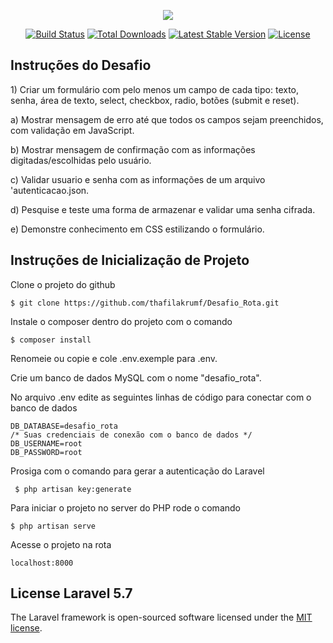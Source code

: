 <p align="center"><img src="https://laravel.com/assets/img/components/logo-laravel.svg"></p>

<p align="center">
<a href="https://travis-ci.org/laravel/framework"><img src="https://travis-ci.org/laravel/framework.svg" alt="Build Status"></a>
<a href="https://packagist.org/packages/laravel/framework"><img src="https://poser.pugx.org/laravel/framework/d/total.svg" alt="Total Downloads"></a>
<a href="https://packagist.org/packages/laravel/framework"><img src="https://poser.pugx.org/laravel/framework/v/stable.svg" alt="Latest Stable Version"></a>
<a href="https://packagist.org/packages/laravel/framework"><img src="https://poser.pugx.org/laravel/framework/license.svg" alt="License"></a>
</p>

## Instruções do Desafio

<p> 1) Criar um formulário com pelo menos um campo de cada tipo: texto, senha, área de texto, select, checkbox, radio, botões (submit e reset).</p>
<p> a) Mostrar mensagem de erro até que todos os campos sejam preenchidos, com validação em JavaScript. </p>
<p> b) Mostrar mensagem de confirmação com as informações digitadas/escolhidas pelo usuário. </p>
<p> c) Validar usuario e senha com as informações de um arquivo 'autenticacao.json. </p>
<p> d) Pesquise e teste uma forma de armazenar e validar uma senha cifrada. </p>
<p> e) Demonstre conhecimento em CSS estilizando o formulário. </p>

## Instruções de Inicialização de Projeto


Clone o projeto do github

    $ git clone https://github.com/thafilakrumf/Desafio_Rota.git

Instale o composer dentro do projeto com o comando

    $ composer install

Renomeie ou copie e cole .env.exemple para .env.

Crie um banco de dados MySQL com o nome "desafio_rota".

No arquivo .env 
edite as seguintes linhas de código para conectar com o banco de dados

    DB_DATABASE=desafio_rota
    /* Suas credenciais de conexão com o banco de dados */
    DB_USERNAME=root
    DB_PASSWORD=root

Prosiga com o comando para gerar a autenticação do Laravel

     $ php artisan key:generate

Para iniciar o projeto no server do PHP rode o comando

    $ php artisan serve

Acesse o projeto na rota 

    localhost:8000

## License Laravel 5.7

The Laravel framework is open-sourced software licensed under the [MIT license](https://opensource.org/licenses/MIT).
